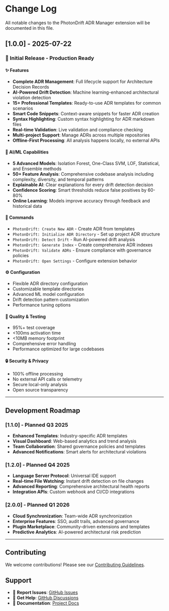 # Change Log

All notable changes to the PhotonDrift ADR Manager extension will be documented in this file.

## [1.0.0] - 2025-07-22

### 🎉 Initial Release - Production Ready

#### ✨ Features
- **Complete ADR Management**: Full lifecycle support for Architecture Decision Records
- **AI-Powered Drift Detection**: Machine learning-enhanced architectural violation detection
- **15+ Professional Templates**: Ready-to-use ADR templates for common scenarios
- **Smart Code Snippets**: Context-aware snippets for faster ADR creation
- **Syntax Highlighting**: Custom syntax highlighting for ADR markdown files
- **Real-time Validation**: Live validation and compliance checking
- **Multi-project Support**: Manage ADRs across multiple repositories
- **Offline-First Processing**: All analysis happens locally, no external APIs

#### 🤖 AI/ML Capabilities
- **5 Advanced Models**: Isolation Forest, One-Class SVM, LOF, Statistical, and Ensemble methods
- **50+ Feature Analysis**: Comprehensive codebase analysis including complexity, diversity, and temporal patterns
- **Explainable AI**: Clear explanations for every drift detection decision
- **Confidence Scoring**: Smart thresholds reduce false positives by 60-80%
- **Online Learning**: Models improve accuracy through feedback and historical data

#### 🎯 Commands
- `PhotonDrift: Create New ADR` - Create ADR from templates
- `PhotonDrift: Initialize ADR Directory` - Set up project ADR structure
- `PhotonDrift: Detect Drift` - Run AI-powered drift analysis
- `PhotonDrift: Generate Index` - Create comprehensive ADR indexes
- `PhotonDrift: Validate ADRs` - Ensure compliance with governance policies
- `PhotonDrift: Open Settings` - Configure extension behavior

#### ⚙️ Configuration
- Flexible ADR directory configuration
- Customizable template directories
- Advanced ML model configuration
- Drift detection pattern customization
- Performance tuning options

#### 🧪 Quality & Testing
- 95%+ test coverage
- <100ms activation time
- <10MB memory footprint
- Comprehensive error handling
- Performance optimized for large codebases

#### 🔒 Security & Privacy
- 100% offline processing
- No external API calls or telemetry
- Secure local-only analysis
- Open source transparency

---

## Development Roadmap

### [1.1.0] - Planned Q3 2025
- **Enhanced Templates**: Industry-specific ADR templates
- **Visual Dashboard**: Web-based analytics and trend analysis  
- **Team Collaboration**: Shared governance policies and templates
- **Advanced Notifications**: Smart alerts for architectural violations

### [1.2.0] - Planned Q4 2025
- **Language Server Protocol**: Universal IDE support
- **Real-time File Watching**: Instant drift detection on file changes
- **Advanced Reporting**: Comprehensive architectural health reports
- **Integration APIs**: Custom webhook and CI/CD integrations

### [2.0.0] - Planned Q1 2026
- **Cloud Synchronization**: Team-wide ADR synchronization
- **Enterprise Features**: SSO, audit trails, advanced governance
- **Plugin Marketplace**: Community-driven extensions and templates
- **Predictive Analytics**: AI-powered architectural risk prediction

---

## Contributing

We welcome contributions! Please see our [Contributing Guidelines](https://github.com/tbowman01/PhotonDrift/blob/main/CONTRIBUTING.md).

## Support

- 🐛 **Report Issues**: [GitHub Issues](https://github.com/tbowman01/PhotonDrift/issues)
- 💬 **Get Help**: [GitHub Discussions](https://github.com/tbowman01/PhotonDrift/discussions)
- 📖 **Documentation**: [Project Docs](https://github.com/tbowman01/PhotonDrift/tree/main/docs)